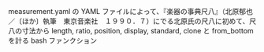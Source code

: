 measurement.yaml の YAML ファイルによって、『楽器の事典尺八』（北原郁也／〔ほか〕執筆　東京音楽社　１９９０．７）にでる北原氏の尺八に初めて、尺八の寸法から length, ratio, position, display, standard, clone と from_bottom を計る bash ファンクション
